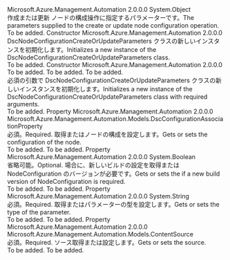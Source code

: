 <Type Name="DscNodeConfigurationCreateOrUpdateParameters" FullName="Microsoft.Azure.Management.Automation.Models.DscNodeConfigurationCreateOrUpdateParameters">
  <TypeSignature Language="C#" Value="public class DscNodeConfigurationCreateOrUpdateParameters" />
  <TypeSignature Language="ILAsm" Value=".class public auto ansi beforefieldinit DscNodeConfigurationCreateOrUpdateParameters extends System.Object" />
  <TypeSignature Language="DocId" Value="T:Microsoft.Azure.Management.Automation.Models.DscNodeConfigurationCreateOrUpdateParameters" />
  <TypeSignature Language="VB.NET" Value="Public Class DscNodeConfigurationCreateOrUpdateParameters" />
  <TypeSignature Language="F#" Value="type DscNodeConfigurationCreateOrUpdateParameters = class" />
  <AssemblyInfo>
    <AssemblyName>Microsoft.Azure.Management.Automation</AssemblyName>
    <AssemblyVersion>2.0.0.0</AssemblyVersion>
  </AssemblyInfo>
  <Base>
    <BaseTypeName>System.Object</BaseTypeName>
  </Base>
  <Interfaces />
  <Docs>
    <summary>
            <span data-ttu-id="0f3b3-101">作成または更新 ノードの構成操作に指定するパラメーターです。</span><span class="sxs-lookup"><span data-stu-id="0f3b3-101">The parameters supplied to the create or update node configuration operation.</span></span>
            </summary>
    <remarks>To be added.</remarks>
  </Docs>
  <Members>
    <Member MemberName=".ctor">
      <MemberSignature Language="C#" Value="public DscNodeConfigurationCreateOrUpdateParameters ();" />
      <MemberSignature Language="ILAsm" Value=".method public hidebysig specialname rtspecialname instance void .ctor() cil managed" />
      <MemberSignature Language="DocId" Value="M:Microsoft.Azure.Management.Automation.Models.DscNodeConfigurationCreateOrUpdateParameters.#ctor" />
      <MemberSignature Language="VB.NET" Value="Public Sub New ()" />
      <MemberType>Constructor</MemberType>
      <AssemblyInfo>
        <AssemblyName>Microsoft.Azure.Management.Automation</AssemblyName>
        <AssemblyVersion>2.0.0.0</AssemblyVersion>
      </AssemblyInfo>
      <Parameters />
      <Docs>
        <summary>
            <span data-ttu-id="0f3b3-102">DscNodeConfigurationCreateOrUpdateParameters クラスの新しいインスタンスを初期化します。</span><span class="sxs-lookup"><span data-stu-id="0f3b3-102">Initializes a new instance of the DscNodeConfigurationCreateOrUpdateParameters class.</span></span>
            </summary>
        <remarks>To be added.</remarks>
      </Docs>
    </Member>
    <Member MemberName=".ctor">
      <MemberSignature Language="C#" Value="public DscNodeConfigurationCreateOrUpdateParameters (Microsoft.Azure.Management.Automation.Models.ContentSource source, string name, Microsoft.Azure.Management.Automation.Models.DscConfigurationAssociationProperty configuration);" />
      <MemberSignature Language="ILAsm" Value=".method public hidebysig specialname rtspecialname instance void .ctor(class Microsoft.Azure.Management.Automation.Models.ContentSource source, string name, class Microsoft.Azure.Management.Automation.Models.DscConfigurationAssociationProperty configuration) cil managed" />
      <MemberSignature Language="DocId" Value="M:Microsoft.Azure.Management.Automation.Models.DscNodeConfigurationCreateOrUpdateParameters.#ctor(Microsoft.Azure.Management.Automation.Models.ContentSource,System.String,Microsoft.Azure.Management.Automation.Models.DscConfigurationAssociationProperty)" />
      <MemberSignature Language="VB.NET" Value="Public Sub New (source As ContentSource, name As String, configuration As DscConfigurationAssociationProperty)" />
      <MemberSignature Language="F#" Value="new Microsoft.Azure.Management.Automation.Models.DscNodeConfigurationCreateOrUpdateParameters : Microsoft.Azure.Management.Automation.Models.ContentSource * string * Microsoft.Azure.Management.Automation.Models.DscConfigurationAssociationProperty -&gt; Microsoft.Azure.Management.Automation.Models.DscNodeConfigurationCreateOrUpdateParameters" Usage="new Microsoft.Azure.Management.Automation.Models.DscNodeConfigurationCreateOrUpdateParameters (source, name, configuration)" />
      <MemberType>Constructor</MemberType>
      <AssemblyInfo>
        <AssemblyName>Microsoft.Azure.Management.Automation</AssemblyName>
        <AssemblyVersion>2.0.0.0</AssemblyVersion>
      </AssemblyInfo>
      <Parameters>
        <Parameter Name="source" Type="Microsoft.Azure.Management.Automation.Models.ContentSource" />
        <Parameter Name="name" Type="System.String" />
        <Parameter Name="configuration" Type="Microsoft.Azure.Management.Automation.Models.DscConfigurationAssociationProperty" />
      </Parameters>
      <Docs>
        <param name="source">To be added.</param>
        <param name="name">To be added.</param>
        <param name="configuration">To be added.</param>
        <summary>
            <span data-ttu-id="0f3b3-103">必須の引数で DscNodeConfigurationCreateOrUpdateParameters クラスの新しいインスタンスを初期化します。</span><span class="sxs-lookup"><span data-stu-id="0f3b3-103">Initializes a new instance of the DscNodeConfigurationCreateOrUpdateParameters class with required arguments.</span></span>
            </summary>
        <remarks>To be added.</remarks>
      </Docs>
    </Member>
    <Member MemberName="Configuration">
      <MemberSignature Language="C#" Value="public Microsoft.Azure.Management.Automation.Models.DscConfigurationAssociationProperty Configuration { get; set; }" />
      <MemberSignature Language="ILAsm" Value=".property instance class Microsoft.Azure.Management.Automation.Models.DscConfigurationAssociationProperty Configuration" />
      <MemberSignature Language="DocId" Value="P:Microsoft.Azure.Management.Automation.Models.DscNodeConfigurationCreateOrUpdateParameters.Configuration" />
      <MemberSignature Language="VB.NET" Value="Public Property Configuration As DscConfigurationAssociationProperty" />
      <MemberSignature Language="F#" Value="member this.Configuration : Microsoft.Azure.Management.Automation.Models.DscConfigurationAssociationProperty with get, set" Usage="Microsoft.Azure.Management.Automation.Models.DscNodeConfigurationCreateOrUpdateParameters.Configuration" />
      <MemberType>Property</MemberType>
      <AssemblyInfo>
        <AssemblyName>Microsoft.Azure.Management.Automation</AssemblyName>
        <AssemblyVersion>2.0.0.0</AssemblyVersion>
      </AssemblyInfo>
      <ReturnValue>
        <ReturnType>Microsoft.Azure.Management.Automation.Models.DscConfigurationAssociationProperty</ReturnType>
      </ReturnValue>
      <Docs>
        <summary>
            <span data-ttu-id="0f3b3-104">必須。</span><span class="sxs-lookup"><span data-stu-id="0f3b3-104">Required.</span></span> <span data-ttu-id="0f3b3-105">取得またはノードの構成を設定します。</span><span class="sxs-lookup"><span data-stu-id="0f3b3-105">Gets or sets the configuration of the node.</span></span>
            </summary>
        <value>To be added.</value>
        <remarks>To be added.</remarks>
      </Docs>
    </Member>
    <Member MemberName="IncrementNodeConfigurationBuild">
      <MemberSignature Language="C#" Value="public bool IncrementNodeConfigurationBuild { get; set; }" />
      <MemberSignature Language="ILAsm" Value=".property instance bool IncrementNodeConfigurationBuild" />
      <MemberSignature Language="DocId" Value="P:Microsoft.Azure.Management.Automation.Models.DscNodeConfigurationCreateOrUpdateParameters.IncrementNodeConfigurationBuild" />
      <MemberSignature Language="VB.NET" Value="Public Property IncrementNodeConfigurationBuild As Boolean" />
      <MemberSignature Language="F#" Value="member this.IncrementNodeConfigurationBuild : bool with get, set" Usage="Microsoft.Azure.Management.Automation.Models.DscNodeConfigurationCreateOrUpdateParameters.IncrementNodeConfigurationBuild" />
      <MemberType>Property</MemberType>
      <AssemblyInfo>
        <AssemblyName>Microsoft.Azure.Management.Automation</AssemblyName>
        <AssemblyVersion>2.0.0.0</AssemblyVersion>
      </AssemblyInfo>
      <ReturnValue>
        <ReturnType>System.Boolean</ReturnType>
      </ReturnValue>
      <Docs>
        <summary>
            <span data-ttu-id="0f3b3-106">省略可能。</span><span class="sxs-lookup"><span data-stu-id="0f3b3-106">Optional.</span></span> <span data-ttu-id="0f3b3-107">場合に、新しいビルドの設定を取得または NodeConfiguration のバージョンが必要です。</span><span class="sxs-lookup"><span data-stu-id="0f3b3-107">Gets or sets the if a new build version of NodeConfiguration is required.</span></span>
            </summary>
        <value>To be added.</value>
        <remarks>To be added.</remarks>
      </Docs>
    </Member>
    <Member MemberName="Name">
      <MemberSignature Language="C#" Value="public string Name { get; set; }" />
      <MemberSignature Language="ILAsm" Value=".property instance string Name" />
      <MemberSignature Language="DocId" Value="P:Microsoft.Azure.Management.Automation.Models.DscNodeConfigurationCreateOrUpdateParameters.Name" />
      <MemberSignature Language="VB.NET" Value="Public Property Name As String" />
      <MemberSignature Language="F#" Value="member this.Name : string with get, set" Usage="Microsoft.Azure.Management.Automation.Models.DscNodeConfigurationCreateOrUpdateParameters.Name" />
      <MemberType>Property</MemberType>
      <AssemblyInfo>
        <AssemblyName>Microsoft.Azure.Management.Automation</AssemblyName>
        <AssemblyVersion>2.0.0.0</AssemblyVersion>
      </AssemblyInfo>
      <ReturnValue>
        <ReturnType>System.String</ReturnType>
      </ReturnValue>
      <Docs>
        <summary>
            <span data-ttu-id="0f3b3-108">必須。</span><span class="sxs-lookup"><span data-stu-id="0f3b3-108">Required.</span></span> <span data-ttu-id="0f3b3-109">取得またはパラメーターの型を設定します。</span><span class="sxs-lookup"><span data-stu-id="0f3b3-109">Gets or sets the type of the parameter.</span></span>
            </summary>
        <value>To be added.</value>
        <remarks>To be added.</remarks>
      </Docs>
    </Member>
    <Member MemberName="Source">
      <MemberSignature Language="C#" Value="public Microsoft.Azure.Management.Automation.Models.ContentSource Source { get; set; }" />
      <MemberSignature Language="ILAsm" Value=".property instance class Microsoft.Azure.Management.Automation.Models.ContentSource Source" />
      <MemberSignature Language="DocId" Value="P:Microsoft.Azure.Management.Automation.Models.DscNodeConfigurationCreateOrUpdateParameters.Source" />
      <MemberSignature Language="VB.NET" Value="Public Property Source As ContentSource" />
      <MemberSignature Language="F#" Value="member this.Source : Microsoft.Azure.Management.Automation.Models.ContentSource with get, set" Usage="Microsoft.Azure.Management.Automation.Models.DscNodeConfigurationCreateOrUpdateParameters.Source" />
      <MemberType>Property</MemberType>
      <AssemblyInfo>
        <AssemblyName>Microsoft.Azure.Management.Automation</AssemblyName>
        <AssemblyVersion>2.0.0.0</AssemblyVersion>
      </AssemblyInfo>
      <ReturnValue>
        <ReturnType>Microsoft.Azure.Management.Automation.Models.ContentSource</ReturnType>
      </ReturnValue>
      <Docs>
        <summary>
            <span data-ttu-id="0f3b3-110">必須。</span><span class="sxs-lookup"><span data-stu-id="0f3b3-110">Required.</span></span> <span data-ttu-id="0f3b3-111">ソース取得または設定します。</span><span class="sxs-lookup"><span data-stu-id="0f3b3-111">Gets or sets the source.</span></span>
            </summary>
        <value>To be added.</value>
        <remarks>To be added.</remarks>
      </Docs>
    </Member>
  </Members>
</Type>